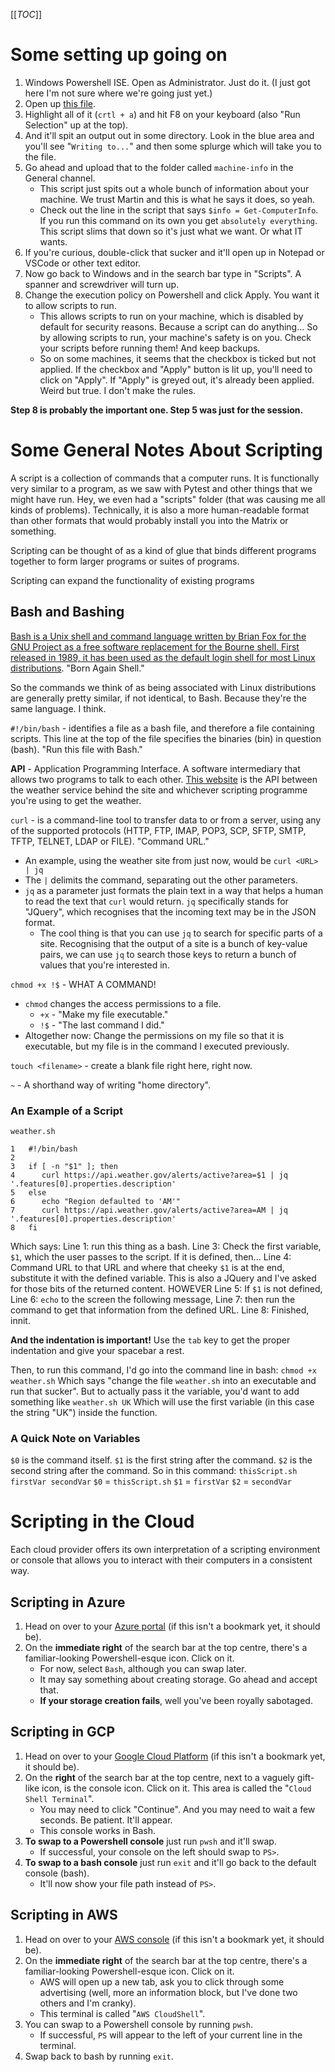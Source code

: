 [[_TOC_]]

# Some setting up going on
1. Windows Powershell ISE. Open as Administrator. Just do it. (I just got here I'm not sure where we're going just yet.)
1. Open up [this file](/.attachments/machine_info-aa971e2a-ecf7-447d-929d-00ad6e8bcc55.ps1).
1. Highlight all of it (`crtl + a`) and hit F8 on your keyboard (also "Run Selection" up at the top).
1. And it'll spit an output out in some directory. Look in the blue area and you'll see "`Writing to...`" and then some splurge which will take you to the file.
1. Go ahead and upload that to the folder called `machine-info` in the General channel.
   - This script just spits out a whole bunch of information about your machine. We trust Martin and this is what he says it does, so yeah.
   - Check out the line in the script that says `$info = Get-ComputerInfo`. If you run this command on its own you get `absolutely everything`. This script slims that down so it's just what we want. Or what IT wants.
1. If you're curious, double-click that sucker and it'll open up in Notepad or VSCode or other text editor.
1. Now go back to Windows and in the search bar type in "Scripts". A spanner and screwdriver will turn up.
1. Change the execution policy on Powershell and click Apply. You want it to allow scripts to run.
   - This allows scripts to run on your machine, which is disabled by default for security reasons. Because a script can do anything... So by allowing scripts to run, your machine's safety is on you. Check your scripts before running them! And keep backups.
   - So on some machines, it seems that the checkbox is ticked but not applied. If the checkbox and "Apply" button is lit up, you'll need to click on "Apply". If "Apply" is greyed out, it's already been applied. Weird but true. I don't make the rules.

**Step 8 is probably the important one. Step 5 was just for the session.**

# Some General Notes About Scripting
A script is a collection of commands that a computer runs. It is functionally very similar to a program, as we saw with Pytest and other things that we might have run. Hey, we even had a "scripts" folder (that was causing me all kinds of problems). Technically, it is also a more human-readable format than other formats that would probably install you into the Matrix or something.

Scripting can be thought of as a kind of glue that binds different programs together to form larger programs or suites of programs.

Scripting can expand the functionality of existing programs

## Bash and Bashing
[Bash is a Unix shell and command language written by Brian Fox for the GNU Project as a free software replacement for the Bourne shell. First released in 1989, it has been used as the default login shell for most Linux distributions](https://www.google.com/search?q=bash&oq=bash&aqs=edge..69i57j0i131i433i512j0i512j0i433i512l4j0i512.479j0j1&sourceid=chrome&ie=UTF-8). "Born Again Shell."

So the commands we think of as being associated with Linux distributions are generally pretty similar, if not identical, to Bash. Because they're the same language. I think.

`#!/bin/bash` - identifies a file as a bash file, and therefore a file containing scripts. This line at the top of the file specifies the binaries (bin) in question (bash). "Run this file with Bash."

**API** - Application Programming Interface. A software intermediary that allows two programs to talk to each other. [This website](https://api.weather.gov/alerts/active?area=AM) is the API between the weather service behind the site and whichever scripting programme you're using to get the weather.

`curl` - is a command-line tool to transfer data to or from a server, using any of the supported protocols (HTTP, FTP, IMAP, POP3, SCP, SFTP, SMTP, TFTP, TELNET, LDAP or FILE). "Command URL."
   - An example, using the weather site from just now, would be `curl <URL> | jq`
   - The `|` delimits the command, separating out the other parameters.
   - `jq` as a parameter just formats the plain text in a way that helps a human to read the text that `curl` would return. `jq` specifically stands for "JQuery", which recognises that the incoming text may be in the JSON format.
      - The cool thing is that you can use `jq` to search for specific parts of a site. Recognising that the output of a site is a bunch of key-value pairs, we can use `jq` to search those keys to return a bunch of values that you're interested in.

`chmod +x !$` - WHAT A COMMAND! 
- `chmod` changes the access permissions to a file.
   - `+x` - "Make my file executable."
   - `!$` - "The last command I did."
- Altogether now: Change the permissions on my file so that it is executable, but my file is in the command I executed previously.

`touch <filename>` - create a blank file right here, right now.

`~` - A shorthand way of writing "home directory".

### An Example of a Script
`weather.sh`

    1   #!/bin/bash
    2   
    3   if [ -n "$1" ]; then
    4      curl https://api.weather.gov/alerts/active?area=$1 | jq '.features[0].properties.description'
    5   else
    6      echo "Region defaulted to 'AM'"
    7      curl https://api.weather.gov/alerts/active?area=AM | jq '.features[0].properties.description'
    8   fi
Which says:
Line 1: run this thing as a bash.
Line 3: Check the first variable, `$1`, which the user passes to the script. If it is defined, then...
Line 4: Command URL to that URL and where that cheeky `$1` is at the end, substitute it with the defined variable. This is also a JQuery and I've asked for those bits of the returned content.
HOWEVER
Line 5: If `$1` is not defined,
Line 6: `echo` to the screen the following message,
Line 7: then run the command to get that information from the defined URL.
Line 8: Finished, innit.

**And the indentation is important!** Use the `tab` key to get the proper indentation and give your spacebar a rest.

Then, to run this command, I'd go into the command line in bash:
`chmod +x weather.sh`
Which says "change the file `weather.sh` into an executable and run that sucker".
But to actually pass it the variable, you'd want to add something like
`weather.sh UK`
Which will use the first variable (in this case the string "UK") inside the function.

### A Quick Note on Variables
`$0` is the command itself.
`$1` is the first string after the command.
`$2` is the second string after the command.
So in this command: `thisScript.sh firstVar secondVar`
`$0` = `thisScript.sh`
`$1` = `firstVar`
`$2` = `secondVar`

# Scripting in the Cloud
Each cloud provider offers its own interpretation of a scripting environment or console that allows you to interact with their computers in a consistent way.

## Scripting in Azure
1. Head on over to your [Azure portal](https://portal.azure.com/) (if this isn't a bookmark yet, it should be).
1. On the **immediate right** of the search bar at the top centre, there's a familiar-looking Powershell-esque icon. Click on it.
   - For now, select `Bash`, although you can swap later.
   - It may say something about creating storage. Go ahead and accept that.
   - **If your storage creation fails**, well you've been royally sabotaged.

## Scripting in GCP
1. Head on over to your [Google Cloud Platform](https://console.google.com/home/) (if this isn't a bookmark yet, it should be).
1. On the **right** of the search bar at the top centre, next to a vaguely gift-like icon, is the console icon. Click on it. This area is called the "`Cloud Shell Terminal`".
   - You may need to click "Continue". And you may need to wait a few seconds. Be patient. It'll appear.
   - This console works in Bash.
1. **To swap to a Powershell console** just run `pwsh` and it'll swap.
   - If successful, your console on the left should swap to `PS>`.
1. **To swap to a bash console** just run `exit` and it'll go back to the default console (bash).
   - It'll now show your file path instead of `PS>`.

## Scripting in AWS
1. Head on over to your [AWS console](https://console.aws.amazon.com/console/home/) (if this isn't a bookmark yet, it should be).
1. On the **immediate right** of the search bar at the top centre, there's a familiar-looking Powershell-esque icon. Click on it.
   - AWS will open up a new tab, ask you to click through some advertising (well, more an information block, but I've done two others and I'm cranky).
   - This terminal is called "`AWS CloudShell`".
1. You can swap to a Powershell console by running `pwsh`.
   - If successful, `PS` will appear to the left of your current line in the terminal.
1. Swap back to bash by running `exit`.